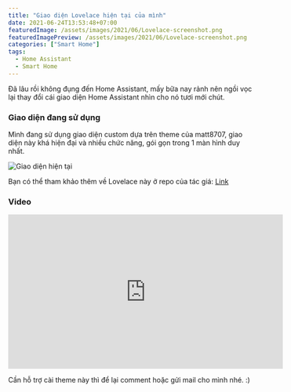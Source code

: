 ```yaml
---
title: "Giao diện Lovelace hiện tại của mình"
date: 2021-06-24T13:53:48+07:00
featuredImage: /assets/images/2021/06/Lovelace-screenshot.png
featuredImagePreview: /assets/images/2021/06/Lovelace-screenshot.png
categories: ["Smart Home"]
tags:
  - Home Assistant
  - Smart Home
---
```


Đã lâu rồi không đụng đến Home Assistant, mấy bữa nay rảnh nên ngồi vọc lại thay đổi cái giao diện Home Assistant nhìn cho nó tươi mới chút. 

### Giao diện đang sử dụng

Mình đang sử dụng giao diện custom dựa trên theme của matt8707, giao diện này khá hiện đại và nhiều chức năng, gói gọn trong 1 màn hình duy nhất.

![Giao diện hiện tại](/assets/images/2021/06/Lovelace-screenshot.png)

Bạn có thể tham khảo thêm về Lovelace này ở repo của tác giá: [Link](https://github.com/matt8707/hass-config)

### Video

<iframe width="560" height="315" src="https://www.youtube.com/embed/8HlIPzTtncw" title="YouTube video player" frameborder="0" allow="accelerometer; autoplay; clipboard-write; encrypted-media; gyroscope; picture-in-picture" allowfullscreen></iframe>

Cần hỗ trợ cài theme này thì để lại comment hoặc gửi mail cho mình nhé. :)
